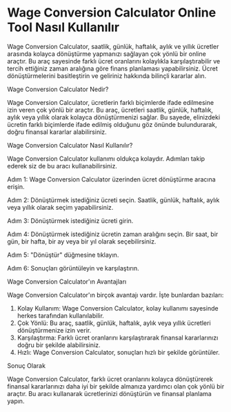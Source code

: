 Wage Conversion Calculator Online Tool Nasıl Kullanılır
=======================================================

Wage Conversion Calculator, saatlik, günlük, haftalık, aylık ve yıllık ücretler arasında kolayca dönüştürme yapmanızı sağlayan çok yönlü bir online araçtır. Bu araç sayesinde farklı ücret oranlarını kolaylıkla karşılaştırabilir ve tercih ettiğiniz zaman aralığına göre finans planlaması yapabilirsiniz. Ücret dönüştürmelerini basitleştirin ve geliriniz hakkında bilinçli kararlar alın.

Wage Conversion Calculator Nedir?

Wage Conversion Calculator, ücretlerin farklı biçimlerde ifade edilmesine izin veren çok yönlü bir araçtır. Bu araç, ücretleri saatlik, günlük, haftalık, aylık veya yıllık olarak kolayca dönüştürmenizi sağlar. Bu sayede, elinizdeki ücretin farklı biçimlerde ifade edilmiş olduğunu göz önünde bulundurarak, doğru finansal kararlar alabilirsiniz.

Wage Conversion Calculator Nasıl Kullanılır?

Wage Conversion Calculator kullanımı oldukça kolaydır. Adımları takip ederek siz de bu aracı kullanabilirsiniz.

Adım 1: Wage Conversion Calculator üzerinden ücret dönüştürme aracına erişin.

Adım 2: Dönüştürmek istediğiniz ücreti seçin. Saatlik, günlük, haftalık, aylık veya yıllık olarak seçim yapabilirsiniz.

Adım 3: Dönüştürmek istediğiniz ücreti girin.

Adım 4: Dönüştürmek istediğiniz ücretin zaman aralığını seçin. Bir saat, bir gün, bir hafta, bir ay veya bir yıl olarak seçebilirsiniz.

Adım 5: "Dönüştür" düğmesine tıklayın.

Adım 6: Sonuçları görüntüleyin ve karşılaştırın.

Wage Conversion Calculator'ın Avantajları

Wage Conversion Calculator'ın birçok avantajı vardır. İşte bunlardan bazıları:

1. Kolay Kullanım: Wage Conversion Calculator, kolay kullanımı sayesinde herkes tarafından kullanılabilir.
2. Çok Yönlü: Bu araç, saatlik, günlük, haftalık, aylık veya yıllık ücretleri dönüştürmenize izin verir.
3. Karşılaştırma: Farklı ücret oranlarını karşılaştırarak finansal kararlarınızı doğru bir şekilde alabilirsiniz.
4. Hızlı: Wage Conversion Calculator, sonuçları hızlı bir şekilde görüntüler.

Sonuç Olarak

Wage Conversion Calculator, farklı ücret oranlarını kolayca dönüştürerek finansal kararlarınızı daha iyi bir şekilde almanıza yardımcı olan çok yönlü bir araçtır. Bu aracı kullanarak ücretlerinizi dönüştürün ve finansal planlama yapın.